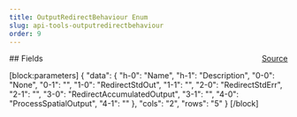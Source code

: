 ```yaml
---
title: OutputRedirectBehaviour Enum
slug: api-tools-outputredirectbehaviour
order: 9
---
```

<span style="float: right"><a href="https://www.github.com/spatialos/gdk-for-unity/blob/0.3.3/workers/unity/Packages/io.improbable.gdk.tools/RedirectedProcess.cs/#L21">Source</a></span>



</p>
## Fields


[block:parameters]
{
  "data": {
    "h-0": "Name",
    "h-1": "Description",
    "0-0": "None",
    "0-1": "",
    "1-0": "RedirectStdOut",
    "1-1": "",
    "2-0": "RedirectStdErr",
    "2-1": "",
    "3-0": "RedirectAccumulatedOutput",
    "3-1": "",
    "4-0": "ProcessSpatialOutput",
    "4-1": ""
  },
  "cols": "2",
  "rows": "5"
}
[/block]

